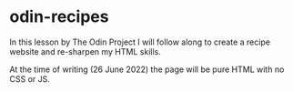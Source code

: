 # odin-recipes

In this lesson by The Odin Project I will follow along to create a recipe website and re-sharpen my HTML skills. 

At the time of writing (26 June 2022) the page will be pure HTML with no CSS or JS. 